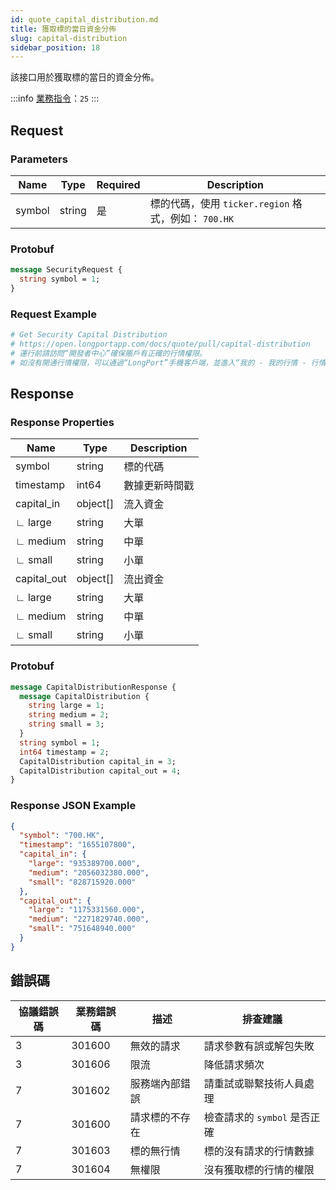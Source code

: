 ```yaml
---
id: quote_capital_distribution.md
title: 獲取標的當日資金分佈
slug: capital-distribution
sidebar_position: 18
---
```


該接口用於獲取標的當日的資金分佈。

:::info
[業務指令](../../socket/biz-command)：`25`
:::

## Request

### Parameters

| Name   | Type   | Required | Description                                          |
| ------ | ------ | -------- | ---------------------------------------------------- |
| symbol | string | 是       | 標的代碼，使用 `ticker.region` 格式，例如： `700.HK` |

### Protobuf

```protobuf
message SecurityRequest {
  string symbol = 1;
}
```

### Request Example

```python
# Get Security Capital Distribution
# https://open.longportapp.com/docs/quote/pull/capital-distribution
# 運行前請訪問“開發者中心”確保賬戶有正確的行情權限。
# 如沒有開通行情權限，可以通過“LongPort”手機客戶端，並進入“我的 - 我的行情 - 行情商城”購買開通行情權限。
```

## Response

### Response Properties

| Name        | Type     | Description    |
| ----------- | -------- | -------------- |
| symbol      | string   | 標的代碼       |
| timestamp   | int64    | 數據更新時間戳 |
| capital_in  | object[] | 流入資金       |
| ∟ large     | string   | 大單           |
| ∟ medium    | string   | 中單           |
| ∟ small     | string   | 小單           |
| capital_out | object[] | 流出資金       |
| ∟ large     | string   | 大單           |
| ∟ medium    | string   | 中單           |
| ∟ small     | string   | 小單           |

### Protobuf

```protobuf
message CapitalDistributionResponse {
  message CapitalDistribution {
    string large = 1;
    string medium = 2;
    string small = 3;
  }
  string symbol = 1;
  int64 timestamp = 2;
  CapitalDistribution capital_in = 3;
  CapitalDistribution capital_out = 4;
}
```

### Response JSON Example

```json
{
  "symbol": "700.HK",
  "timestamp": "1655107800",
  "capital_in": {
    "large": "935389700.000",
    "medium": "2056032380.000",
    "small": "828715920.000"
  },
  "capital_out": {
    "large": "1175331560.000",
    "medium": "2271829740.000",
    "small": "751648940.000"
  }
}
```

## 錯誤碼

| 協議錯誤碼 | 業務錯誤碼 | 描述           | 排查建議                     |
| ---------- | ---------- | -------------- | ---------------------------- |
| 3          | 301600     | 無效的請求     | 請求參數有誤或解包失敗       |
| 3          | 301606     | 限流           | 降低請求頻次                 |
| 7          | 301602     | 服務端內部錯誤 | 請重試或聯繫技術人員處理     |
| 7          | 301600     | 請求標的不存在 | 檢查請求的 `symbol` 是否正確 |
| 7          | 301603     | 標的無行情     | 標的沒有請求的行情數據       |
| 7          | 301604     | 無權限         | 沒有獲取標的行情的權限       |
